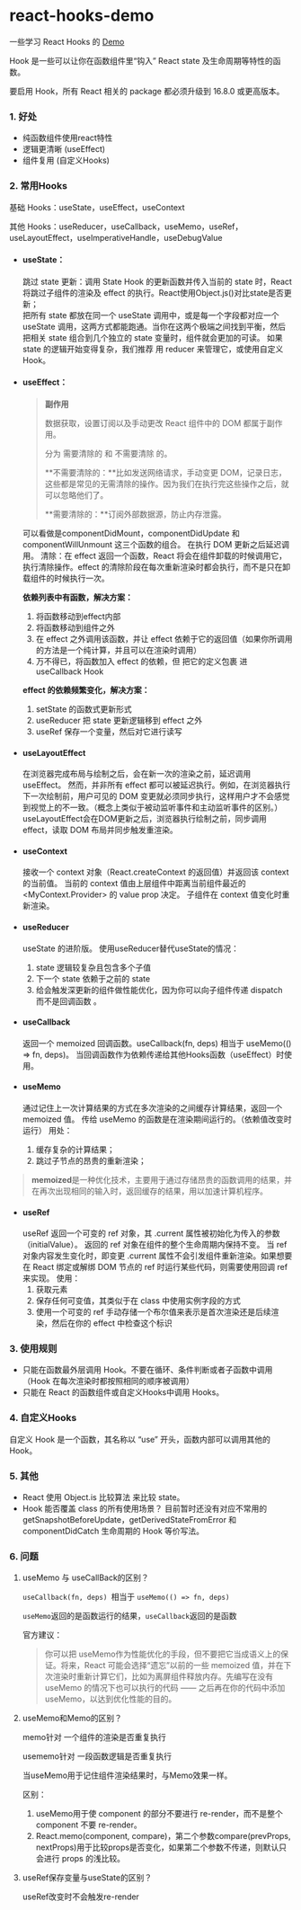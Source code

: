 # react-hooks-demo
一些学习 React Hooks 的 [Demo](https://wuhuaranran.github.io/react-hooks-demo/build/)

Hook 是一些可以让你在函数组件里“钩入” React state 及生命周期等特性的函数。

要启用 Hook，所有 React 相关的 package 都必须升级到 16.8.0 或更高版本。

### 1. 好处

- 纯函数组件使用react特性
- 逻辑更清晰 (useEffect)
- 组件复用 (自定义Hooks)

### 2. 常用Hooks

   基础 Hooks：useState，useEffect，useContext

   其他 Hooks：useReducer，useCallback，useMemo，useRef，useLayoutEffect，useImperativeHandle，useDebugValue

- #### useState：
  跳过 state 更新：调用 State Hook 的更新函数并传入当前的 state 时，React 将跳过子组件的渲染及 effect 的执行。React使用Object.js()对比state是否更新；  
  把所有 state 都放在同一个 useState 调用中，或是每一个字段都对应一个 useState 调用，这两方式都能跑通。当你在这两个极端之间找到平衡，然后把相关 state 组合到几个独立的 state 变量时，组件就会更加的可读。
  如果 state 的逻辑开始变得复杂，我们推荐 用 reducer 来管理它，或使用自定义 Hook。  
  
- #### useEffect：
  >**副作用**
  >
  >数据获取，设置订阅以及手动更改 React 组件中的 DOM 都属于副作用。
  >
  >分为 需要清除的 和 不需要清除 的。
  >
  >**不需要清除的：**比如发送网络请求，手动变更 DOM，记录日志，这些都是常见的无需清除的操作。因为我们在执行完这些操作之后，就可以忽略他们了。
  >
  >**需要清除的：**订阅外部数据源，防止内存泄露。
  
  可以看做是componentDidMount，componentDidUpdate 和 componentWillUnmount 这三个函数的组合。 在执行 DOM 更新之后延迟调用。
  清除：在 effect 返回一个函数，React 将会在组件卸载的时候调用它，执行清除操作。effect 的清除阶段在每次重新渲染时都会执行，而不是只在卸载组件的时候执行一次。
  
  **依赖列表中有函数，解决方案：**
  
  1. 将函数移动到effect内部
  2. 将函数移动到组件之外
  3. 在 effect 之外调用该函数，并让 effect 依赖于它的返回值（如果你所调用的方法是一个纯计算，并且可以在渲染时调用）
  4. 万不得已，将函数加入 effect 的依赖，但 把它的定义包裹 进 useCallback Hook
  
  **effect 的依赖频繁变化，解决方案：**
  
  1. setState 的函数式更新形式
  2. useReducer 把 state 更新逻辑移到 effect 之外
  3. useRef 保存一个变量，然后对它进行读写
  
- #### useLayoutEffect
  在浏览器完成布局与绘制之后，会在新一次的渲染之前，延迟调用useEffect。
  然而，并非所有 effect 都可以被延迟执行。例如，在浏览器执行下一次绘制前，用户可见的 DOM 变更就必须同步执行，这样用户才不会感觉到视觉上的不一致。（概念上类似于被动监听事件和主动监听事件的区别。）
  useLayoutEffect会在DOM更新之后，浏览器执行绘制之前，同步调用effect，读取 DOM 布局并同步触发重渲染。
  
- #### useContext
  接收一个 context 对象（React.createContext 的返回值）并返回该 context 的当前值。
  当前的 context 值由上层组件中距离当前组件最近的 <MyContext.Provider> 的 value prop 决定。
  子组件在 context 值变化时重新渲染。
  
- #### useReducer
  useState 的进阶版。
  使用useReducer替代useState的情况：
  
  1. state 逻辑较复杂且包含多个子值
  2. 下一个 state 依赖于之前的 state 
  3. 给会触发深更新的组件做性能优化，因为你可以向子组件传递 dispatch 而不是回调函数 。
  
- #### useCallback
  返回一个 memoized 回调函数。useCallback(fn, deps) 相当于 useMemo(() => fn, deps)。
  当回调函数作为依赖传递给其他Hooks函数（useEffect）时使用。
  
- #### useMemo
  通过记住上一次计算结果的方式在多次渲染的之间缓存计算结果，返回一个 memoized 值。
  传给 useMemo 的函数是在渲染期间运行的。（依赖值改变时运行）
用处：
  
  1. 缓存复杂的计算结果；
  2. 跳过子节点的昂贵的重新渲染；

> **memoized**是一种优化技术，主要用于通过存储昂贵的函数调用的结果，并在再次出现相同的输入时，返回缓存的结果，用以加速计算机程序。 



- #### useRef
  useRef 返回一个可变的 ref 对象，其 .current 属性被初始化为传入的参数（initialValue）。
  返回的 ref 对象在组件的整个生命周期内保持不变。
  当 ref 对象内容发生变化时，即变更 .current 属性不会引发组件重新渲染。如果想要在 React 绑定或解绑 DOM 节点的 ref 时运行某些代码，则需要使用回调 ref 来实现。
  使用：
  1. 获取元素
  2. 保存任何可变值，其类似于在 class 中使用实例字段的方式
  3. 使用一个可变的 ref 手动存储一个布尔值来表示是首次渲染还是后续渲染，然后在你的 effect 中检查这个标识
  
  

### 3. 使用规则

- 只能在函数最外层调用 Hook。不要在循环、条件判断或者子函数中调用（Hook 在每次渲染时都按照相同的顺序被调用）
- 只能在 React 的函数组件或自定义Hooks中调用 Hooks。
  

### 4. 自定义Hooks

   自定义 Hook 是一个函数，其名称以 “use” 开头，函数内部可以调用其他的 Hook。 

### 5. 其他

- React 使用 Object.is 比较算法 来比较 state。  
- Hook 能否覆盖 class 的所有使用场景？
目前暂时还没有对应不常用的 getSnapshotBeforeUpdate，getDerivedStateFromError 和 componentDidCatch 生命周期的 Hook 等价写法。  

### 6. 问题

1. useMemo 与 useCallBack的区别？

   `useCallback(fn, deps) `相当于 `useMemo(() => fn, deps)`

   `useMemo`返回的是函数运行的结果，`useCallback`返回的是函数

   官方建议：

   > 你可以把 useMemo作为性能优化的手段，但不要把它当成语义上的保证。将来，React 可能会选择“遗忘”以前的一些 memoized 值，并在下次渲染时重新计算它们，比如为离屏组件释放内存。先编写在没有 useMemo 的情况下也可以执行的代码 —— 之后再在你的代码中添加 useMemo，以达到优化性能的目的。

   

2. useMemo和Memo的区别？

   memo针对 一个组件的渲染是否重复执行

   usememo针对 一段函数逻辑是否重复执行

   当useMemo用于记住组件渲染结果时，与Memo效果一样。

   区别：

   1. useMemo用于使 component 的部分不要进行 re-render，而不是整个 component 不要 re-render。
   2. React.memo(component, compare)，第二个参数compare(prevProps, nextProps)用于比较props是否变化，如果第二个参数不传递，则默认只会进行 props 的浅比较。

3. useRef保存变量与useState的区别？

   useRef改变时不会触发re-render

